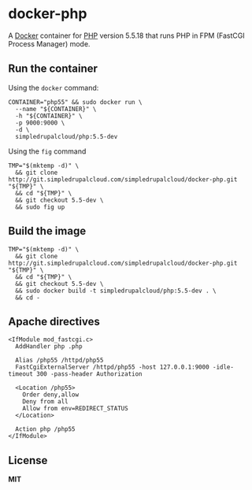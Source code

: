 # docker-php

A [Docker](https://docker.com/) container for [PHP](http://php.net/) version 5.5.18 that runs PHP in FPM (FastCGI Process Manager) mode.

## Run the container

Using the `docker` command:

    CONTAINER="php55" && sudo docker run \
      --name "${CONTAINER}" \
      -h "${CONTAINER}" \
      -p 9000:9000 \
      -d \
      simpledrupalcloud/php:5.5-dev

Using the `fig` command

    TMP="$(mktemp -d)" \
      && git clone http://git.simpledrupalcloud.com/simpledrupalcloud/docker-php.git "${TMP}" \
      && cd "${TMP}" \
      && git checkout 5.5-dev \
      && sudo fig up

## Build the image

    TMP="$(mktemp -d)" \
      && git clone http://git.simpledrupalcloud.com/simpledrupalcloud/docker-php.git "${TMP}" \
      && cd "${TMP}" \
      && git checkout 5.5-dev \
      && sudo docker build -t simpledrupalcloud/php:5.5-dev . \
      && cd -

## Apache directives

    <IfModule mod_fastcgi.c>
      AddHandler php .php

      Alias /php55 /httpd/php55
      FastCgiExternalServer /httpd/php55 -host 127.0.0.1:9000 -idle-timeout 300 -pass-header Authorization

      <Location /php55>
        Order deny,allow
        Deny from all
        Allow from env=REDIRECT_STATUS
      </Location>

      Action php /php55
    </IfModule>

## License

**MIT**
